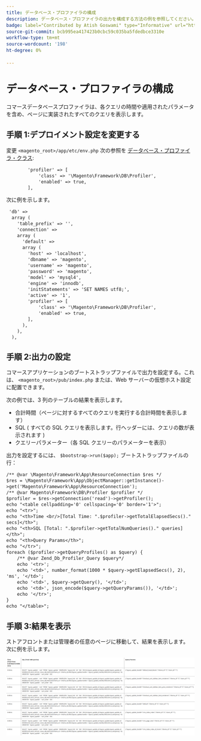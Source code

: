 ```yaml
---
title: データベース・プロファイラの構成
description: データベース・プロファイラの出力を構成する方法の例を参照してください。
badge: label="Contributed by Atish Goswami" type="Informative" url="https://github.com/atishgoswami" tooltip="Atish Goswami"
source-git-commit: bcb995ea417423b0cbc59c035ba5fdedbce3310e
workflow-type: tm+mt
source-wordcount: '198'
ht-degree: 0%

---
```



# データベース・プロファイラの構成

コマースデータベースプロファイラは、各クエリの時間や適用されたパラメータを含め、ページに実装されたすべてのクエリを表示します。

## 手順 1:デプロイメント設定を変更する

変更 `<magento_root>/app/etc/env.php` 次の参照を [データベース・プロファイラ・クラス](https://github.com/magento/magento2/tree/2.4/lib/internal/Magento/Framework/DB/Profiler.php):

```php?start_inline=1
        'profiler' => [
            'class' => '\Magento\Framework\DB\Profiler',
            'enabled' => true,
        ],
```

次に例を示します。

```php?start_inline=1
 'db' =>
  array (
    'table_prefix' => '',
    'connection' =>
    array (
      'default' =>
      array (
        'host' => 'localhost',
        'dbname' => 'magento',
        'username' => 'magento',
        'password' => 'magento',
        'model' => 'mysql4',
        'engine' => 'innodb',
        'initStatements' => 'SET NAMES utf8;',
        'active' => '1',
        'profiler' => [
            'class' => '\Magento\Framework\DB\Profiler',
            'enabled' => true,
        ],
      ),
    ),
  ),
```

## 手順 2:出力の設定

コマースアプリケーションのブートストラップファイルで出力を設定する。これは、 `<magento_root>/pub/index.php` または、Web サーバーの仮想ホスト設定に配置できます。

次の例では、3 列のテーブルの結果を表示します。

- 合計時間（ページに対するすべてのクエリを実行する合計時間を表示します）
- SQL ( すべての SQL クエリを表示します。行ヘッダーには、クエリの数が表示されます )
- クエリーパラメーター（各 SQL クエリーのパラメーターを表示）

出力を設定するには、 `$bootstrap->run($app);` ブートストラップファイルの行：

```php?start_inline=1
/** @var \Magento\Framework\App\ResourceConnection $res */
$res = \Magento\Framework\App\ObjectManager::getInstance()->get('Magento\Framework\App\ResourceConnection');
/** @var Magento\Framework\DB\Profiler $profiler */
$profiler = $res->getConnection('read')->getProfiler();
echo "<table cellpadding='0' cellspacing='0' border='1'>";
echo "<tr>";
echo "<th>Time <br/>[Total Time: ".$profiler->getTotalElapsedSecs()." secs]</th>";
echo "<th>SQL [Total: ".$profiler->getTotalNumQueries()." queries]</th>";
echo "<th>Query Params</th>";
echo "</tr>";
foreach ($profiler->getQueryProfiles() as $query) {
    /** @var Zend_Db_Profiler_Query $query*/
    echo '<tr>';
    echo '<td>', number_format(1000 * $query->getElapsedSecs(), 2), 'ms', '</td>';
    echo '<td>', $query->getQuery(), '</td>';
    echo '<td>', json_encode($query->getQueryParams()), '</td>';
    echo '</tr>';
}
echo "</table>";
```

## 手順 3:結果を表示

ストアフロントまたは管理者の任意のページに移動して、結果を表示します。 次に例を示します。

![データベース・プロファイラの結果のサンプル](../../assets/configuration/db-profiler-results.png)
